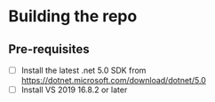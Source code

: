 # Building the repo

## Pre-requisites

- [ ] Install the latest .net 5.0 SDK from <https://dotnet.microsoft.com/download/dotnet/5.0>
- [ ] Install VS 2019 16.8.2 or later
